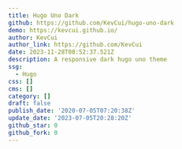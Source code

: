 ```yaml
---
title: Hugo Uno Dark
github: https://github.com/KevCui/hugo-uno-dark
demo: https://kevcui.github.io/
author: KevCui
author_link: https://github.com/KevCui
date: 2023-11-28T08:52:37.521Z
description: A responsive dark hugo uno theme
ssg:
  - Hugo
css: []
cms: []
category: []
draft: false
publish_date: '2020-07-05T07:20:38Z'
update_date: '2023-07-05T20:28:20Z'
github_star: 0
github_fork: 0
---
```

